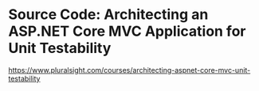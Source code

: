 # Source Code: Architecting an ASP.NET Core MVC Application for Unit Testability

https://www.pluralsight.com/courses/architecting-aspnet-core-mvc-unit-testability
